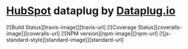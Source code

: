 # [HubSpot](https://www.hubspot.com) dataplug by [Dataplug.io](https://dataplug.io)

[![Build Status][travis-image]][travis-url]
[![Coverage Status][coveralls-image]][coveralls-url]
[![NPM version][npm-image]][npm-url]
[![js-standard-style][standard-image]][standard-url]
